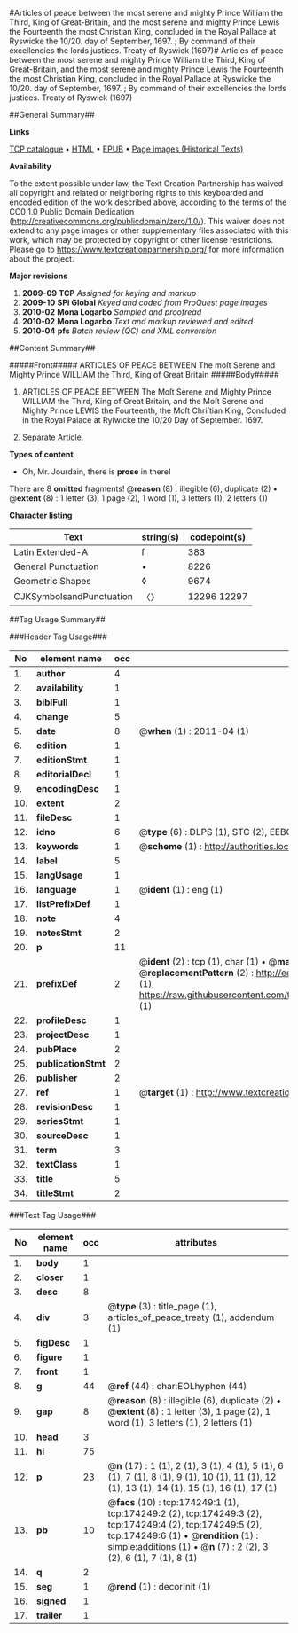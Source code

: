 #Articles of peace between the most serene and mighty Prince William the Third, King of Great-Britain, and the most serene and mighty Prince Lewis the Fourteenth the most Christian King, concluded in the Royal Pallace at Ryswicke the 10/20. day of September, 1697. ; By command of their excellencies the lords justices. Treaty of Ryswick (1697)#
Articles of peace between the most serene and mighty Prince William the Third, King of Great-Britain, and the most serene and mighty Prince Lewis the Fourteenth the most Christian King, concluded in the Royal Pallace at Ryswicke the 10/20. day of September, 1697. ; By command of their excellencies the lords justices.
Treaty of Ryswick (1697)

##General Summary##

**Links**

[TCP catalogue](http://www.ota.ox.ac.uk/tcp/)  • 
[HTML](http://tei.it.ox.ac.uk/tcp/Texts-HTML/free/B06/B06602.html)  • 
[EPUB](http://tei.it.ox.ac.uk/tcp/Texts-EPUB/free/B06/B06602.epub) • 
[Page images (Historical Texts)](https://historicaltexts.jisc.ac.uk/eebo-49521032e)

**Availability**

To the extent possible under law, the Text Creation Partnership has waived all copyright and related or neighboring rights to this keyboarded and encoded edition of the work described above, according to the terms of the CC0 1.0 Public Domain Dedication (http://creativecommons.org/publicdomain/zero/1.0/). This waiver does not extend to any page images or other supplementary files associated with this work, which may be protected by copyright or other license restrictions. Please go to https://www.textcreationpartnership.org/ for more information about the project.

**Major revisions**

1. __2009-09__ __TCP__ *Assigned for keying and markup*
1. __2009-10__ __SPi Global__ *Keyed and coded from ProQuest page images*
1. __2010-02__ __Mona Logarbo__ *Sampled and proofread*
1. __2010-02__ __Mona Logarbo__ *Text and markup reviewed and edited*
1. __2010-04__ __pfs__ *Batch review (QC) and XML conversion*

##Content Summary##

#####Front#####
ARTICLES OF PEACE BETWEEN The moſt Serene and Mighty Prince WILLIAM the Third, King of Great Britain
#####Body#####

1. ARTICLES OF PEACE BETWEEN The Moſt Serene and Mighty Prince WILLIAM the Third, King of Great Britain, and the Moſt Serene and Mighty Prince LEWIS the Fourteenth, the Moſt Chriſtian King, Concluded in the Royal Palace at Ryſwicke the 10/20 Day of September. 1697.

1. Separate Article.

**Types of content**

  * Oh, Mr. Jourdain, there is **prose** in there!

There are 8 **omitted** fragments! 
 @__reason__ (8) : illegible (6), duplicate (2)  •  @__extent__ (8) : 1 letter (3), 1 page (2), 1 word (1), 3 letters (1), 2 letters (1)

**Character listing**


|Text|string(s)|codepoint(s)|
|---|---|---|
|Latin Extended-A|ſ|383|
|General Punctuation|•|8226|
|Geometric Shapes|◊|9674|
|CJKSymbolsandPunctuation|〈〉|12296 12297|

##Tag Usage Summary##

###Header Tag Usage###

|No|element name|occ|attributes|
|---|---|---|---|
|1.|__author__|4||
|2.|__availability__|1||
|3.|__biblFull__|1||
|4.|__change__|5||
|5.|__date__|8| @__when__ (1) : 2011-04 (1)|
|6.|__edition__|1||
|7.|__editionStmt__|1||
|8.|__editorialDecl__|1||
|9.|__encodingDesc__|1||
|10.|__extent__|2||
|11.|__fileDesc__|1||
|12.|__idno__|6| @__type__ (6) : DLPS (1), STC (2), EEBO-CITATION (1), OCLC (1), VID (1)|
|13.|__keywords__|1| @__scheme__ (1) : http://authorities.loc.gov/ (1)|
|14.|__label__|5||
|15.|__langUsage__|1||
|16.|__language__|1| @__ident__ (1) : eng (1)|
|17.|__listPrefixDef__|1||
|18.|__note__|4||
|19.|__notesStmt__|2||
|20.|__p__|11||
|21.|__prefixDef__|2| @__ident__ (2) : tcp (1), char (1)  •  @__matchPattern__ (2) : ([0-9\-]+):([0-9IVX]+) (1), (.+) (1)  •  @__replacementPattern__ (2) : http://eebo.chadwyck.com/downloadtiff?vid=$1&page=$2 (1), https://raw.githubusercontent.com/textcreationpartnership/Texts/master/tcpchars.xml#$1 (1)|
|22.|__profileDesc__|1||
|23.|__projectDesc__|1||
|24.|__pubPlace__|2||
|25.|__publicationStmt__|2||
|26.|__publisher__|2||
|27.|__ref__|1| @__target__ (1) : http://www.textcreationpartnership.org/docs/. (1)|
|28.|__revisionDesc__|1||
|29.|__seriesStmt__|1||
|30.|__sourceDesc__|1||
|31.|__term__|3||
|32.|__textClass__|1||
|33.|__title__|5||
|34.|__titleStmt__|2||


###Text Tag Usage###

|No|element name|occ|attributes|
|---|---|---|---|
|1.|__body__|1||
|2.|__closer__|1||
|3.|__desc__|8||
|4.|__div__|3| @__type__ (3) : title_page (1), articles_of_peace_treaty (1), addendum (1)|
|5.|__figDesc__|1||
|6.|__figure__|1||
|7.|__front__|1||
|8.|__g__|44| @__ref__ (44) : char:EOLhyphen (44)|
|9.|__gap__|8| @__reason__ (8) : illegible (6), duplicate (2)  •  @__extent__ (8) : 1 letter (3), 1 page (2), 1 word (1), 3 letters (1), 2 letters (1)|
|10.|__head__|3||
|11.|__hi__|75||
|12.|__p__|23| @__n__ (17) : 1 (1), 2 (1), 3 (1), 4 (1), 5 (1), 6 (1), 7 (1), 8 (1), 9 (1), 10 (1), 11 (1), 12 (1), 13 (1), 14 (1), 15 (1), 16 (1), 17 (1)|
|13.|__pb__|10| @__facs__ (10) : tcp:174249:1 (1), tcp:174249:2 (2), tcp:174249:3 (2), tcp:174249:4 (2), tcp:174249:5 (2), tcp:174249:6 (1)  •  @__rendition__ (1) : simple:additions (1)  •  @__n__ (7) : 2 (2), 3 (2), 6 (1), 7 (1), 8 (1)|
|14.|__q__|2||
|15.|__seg__|1| @__rend__ (1) : decorInit (1)|
|16.|__signed__|1||
|17.|__trailer__|1||
